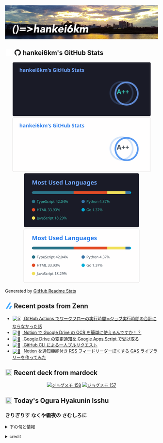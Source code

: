 <p align="center">

![()=>hankei6km](assets/images/header1.jpg)

</p>

<h2>
<img width="24" height="24" style="height:1em;width:1em;margin:0 0.05em 0 0.1em;vertical-align:-0.1em;"
 src="assets/images/github-dark.svg#gh-dark-mode-only" />
<img width="24" height="24" style="height:1em;width:1em;margin:0 0.05em 0 0.1em;vertical-align:-0.1em;"
 src="assets/images/github-light.svg#gh-light-mode-only" />
hankei6km's GitHub Stats
</h2>

<p align="center">

<img width="457" alt="hankei6km's GitHub stats" src="assets/images/stats-dark.svg#gh-dark-mode-only">
<img width="457" alt="hankei6km's GitHub stats" src="assets/images/stats-light.svg#gh-light-mode-only">
<img width="382" alt="Top Langs" src="assets/images/top-langs-dark.svg#gh-dark-mode-only">
<img width="382" alt="Top Langs" src="assets/images/top-langs-light.svg#gh-light-mode-only">

</p>

Generated by [GitHub Readme Stats](https://github.com/anuraghazra/github-readme-stats)

<h2>
<img width="24" height="24" style="width:1em; height:1em; margin: 0 .05em 0 .1em; vertical-align: -0.1em;" src="assets/images/zenn.svg">
Recent posts from Zenn
</h2>

<ul><li><a href="https://zenn.dev/hankei6km/articles/timeout-in-github-actions"><img style="width:1.1em; height:1.1em; margin: 0 .5em 0 .1em; vertical-align: -0.1em;" width="18" height="18" alt="⏳" src="https://twemoji.maxcdn.com/v/13.1.0/72x72/23f3.png"> GitHub Actions でワークフローの実行時間≒ジョブ実行時間の合計にならなかった話</a></li><li><a href="https://zenn.dev/hankei6km/articles/easily-use-google-drive-ocr-with-notion"><img style="width:1.1em; height:1.1em; margin: 0 .5em 0 .1em; vertical-align: -0.1em;" width="18" height="18" alt="🙆" src="https://twemoji.maxcdn.com/v/13.1.0/72x72/1f646.png"> Notion で Google Drive の OCR を簡単に使えるんですか！？</a></li><li><a href="https://zenn.dev/hankei6km/articles/receive-google-drive-chages-notifications-by-gas"><img style="width:1.1em; height:1.1em; margin: 0 .5em 0 .1em; vertical-align: -0.1em;" width="18" height="18" alt="📡" src="https://twemoji.maxcdn.com/v/13.1.0/72x72/1f4e1.png"> Google Drive の変更通知を Google Apps Script で受け取る</a></li><li><a href="https://zenn.dev/hankei6km/articles/pull-request-with-github-cli"><img style="width:1.1em; height:1.1em; margin: 0 .5em 0 .1em; vertical-align: -0.1em;" width="18" height="18" alt="🏃" src="https://twemoji.maxcdn.com/v/13.1.0/72x72/1f3c3.png"> GitHub CLI による一人プルリクエスト</a></li><li><a href="https://zenn.dev/hankei6km/articles/make-gas-library-to-setup-notion-as-feed-reader"><img style="width:1.1em; height:1.1em; margin: 0 .5em 0 .1em; vertical-align: -0.1em;" width="18" height="18" alt="📰" src="https://twemoji.maxcdn.com/v/13.1.0/72x72/1f4f0.png"> Notion を通知機能付き RSS フィードリーダーぽくする GAS ライブラリーを作ってみた</a></li></ul>

<h2>
<img width="24" height="24" style="width:1em; height:1em; margin: 0 .05em 0 .1em; vertical-align: -0.1em;" src="https://twemoji.maxcdn.com/v/13.1.0/72x72/1f5bc.png">
Recent deck from mardock
</h2>

<p align="center">
<a href="https://hankei6km.github.io/mardock/deck/2022-05-in-outdoor-158"><img alt="ジョグメモ 158" src="https://hankei6km.github.io/mardock/assets/deck/2022-05-in-outdoor-158/2022-05-in-outdoor-158.png" width="270" height="152"></a>
<a href="https://hankei6km.github.io/mardock/deck/2022-04-in-outdoor-157"><img alt="ジョグメモ 157" src="https://hankei6km.github.io/mardock/assets/deck/2022-04-in-outdoor-157/2022-04-in-outdoor-157.png" width="270" height="152"></a>

</p>

<h2>
<img width="24" height="24" style="width:1em; height:1em; margin: 0 .05em 0 .1em; vertical-align: -0.1em;" src="https://twemoji.maxcdn.com/v/13.1.0/72x72/1f38e.png">
Today's Ogura Hyakunin Isshu
</h2>

<h3>きりぎりす なくや霜夜の さむしろに</h3>
<p><details><summary>下の句と情報</summary><p>衣かたしき 獨りかも寝む</p><p>(きりぎりす なくやしもよの さむしろに　ころもかたしき ひとりかもねむ)</p><ul><li>歌人 - <a href="http://linkdata.org/resource/rdf1s6833i#kajin_091">http://linkdata.org/resource/rdf1s6833i#kajin_091</a></li><li>読札 - <a href="https://commons.wikimedia.org/wiki/File:Hyakuninisshu_091.jpg">https://commons.wikimedia.org/wiki/File:Hyakuninisshu_091.jpg</a></li><li>異なる記録形式 - <a href="http://linkdata.org/resource/rdf1s8931i#audio_nhk_091">http://linkdata.org/resource/rdf1s8931i#audio_nhk_091</a></li></ul></details></p>

<details>
<summary>credit</summary>

- Title: 小倉百人一首かるたデータ
- Author: [Nanako Takahashi](http://linkdata.org/user/tnanako)
- Source: http://linkdata.org/work/rdf1s6834i
- License: http://creativecommons.org/licenses/by/3.0/deed.ja

</details>

